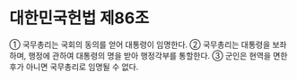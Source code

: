 # 대한민국헌법 제86조

① 국무총리는 국회의 동의를 얻어 대통령이 임명한다.
② 국무총리는 대통령을 보좌하며, 행정에 관하여 대통령의 명을 받아 행정각부를 통할한다.
③ 군인은 현역을 면한 후가 아니면 국무총리로 임명될 수 없다.
